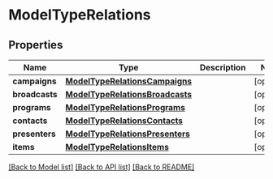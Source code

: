 # ModelTypeRelations

## Properties
Name | Type | Description | Notes
------------ | ------------- | ------------- | -------------
**campaigns** | [**ModelTypeRelationsCampaigns**](ModelTypeRelationsCampaigns.md) |  | [optional] 
**broadcasts** | [**ModelTypeRelationsBroadcasts**](ModelTypeRelationsBroadcasts.md) |  | [optional] 
**programs** | [**ModelTypeRelationsPrograms**](ModelTypeRelationsPrograms.md) |  | [optional] 
**contacts** | [**ModelTypeRelationsContacts**](ModelTypeRelationsContacts.md) |  | [optional] 
**presenters** | [**ModelTypeRelationsPresenters**](ModelTypeRelationsPresenters.md) |  | [optional] 
**items** | [**ModelTypeRelationsItems**](ModelTypeRelationsItems.md) |  | [optional] 

[[Back to Model list]](../README.md#documentation-for-models) [[Back to API list]](../README.md#documentation-for-api-endpoints) [[Back to README]](../README.md)


